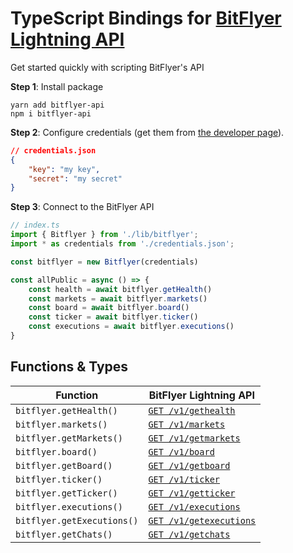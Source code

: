 # TypeScript Bindings for [BitFlyer Lightning API](https://lightning.bitflyer.com/docs?lang=en)

Get started quickly with scripting BitFlyer's API

**Step 1**: Install package

```shell
yarn add bitflyer-api
npm i bitflyer-api
```

**Step 2**: Configure credentials (get them from [the developer page](https://lightning.bitflyer.com/)).

```json
// credentials.json
{
    "key": "my key",
    "secret": "my secret"
}
```

**Step 3**: Connect to the BitFlyer API

```typescript
// index.ts
import { Bitflyer } from './lib/bitflyer';
import * as credentials from './credentials.json';

const bitflyer = new Bitflyer(credentials)

const allPublic = async () => {
    const health = await bitflyer.getHealth()
    const markets = await bitflyer.markets()
    const board = await bitflyer.board()
    const ticker = await bitflyer.ticker()
    const executions = await bitflyer.executions()
}
```

## Functions & Types

| Function                      | BitFlyer Lightning API                                                                    |
| ----------------------------- | ----------------------------------------------------------------------------------------- |
| `bitflyer.getHealth()`        | [`GET /v1/gethealth`](https://lightning.bitflyer.com/docs?lang=en#exchange-status)        |
| `bitflyer.markets()`          | [`GET /v1/markets`](https://lightning.bitflyer.com/docs?lang=en#market-list)              |
| `bitflyer.getMarkets()`       | [`GET /v1/getmarkets`](https://lightning.bitflyer.com/docs?lang=en#market-list)           |
| `bitflyer.board()`            | [`GET /v1/board`](https://lightning.bitflyer.com/docs?lang=en#order-book)                 |
| `bitflyer.getBoard()`         | [`GET /v1/getboard`](https://lightning.bitflyer.com/docs?lang=en#order-book)              |
| `bitflyer.ticker()`           | [`GET /v1/ticker`](https://lightning.bitflyer.com/docs?lang=en#ticker)                    |
| `bitflyer.getTicker()`        | [`GET /v1/getticker`](https://lightning.bitflyer.com/docs?lang=en#ticker)                 |
| `bitflyer.executions()`       | [`GET /v1/executions`](https://lightning.bitflyer.com/docs?lang=en#execution-history)     |
| `bitflyer.getExecutions()`    | [`GET /v1/getexecutions`](https://lightning.bitflyer.com/docs?lang=en#execution-history)  |
| `bitflyer.getChats()`         | [`GET /v1/getchats`](https://lightning.bitflyer.com/docs?lang=en#chat)                    |
